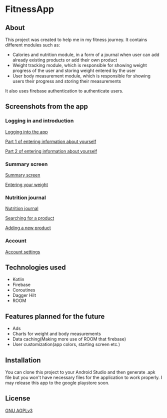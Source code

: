 # FitnessApp

## About

This project was created to help me in my fitness journey. It contains different modules such as:

- Calories and nutrition module, in a form of a journal when user can add already existing products or add their own product
- Weight tracking module, which is responsible for showing weight progress of the user and storing weight entered by the user
- User body measurement module, which is responsible for showing users their progress and storing their measurements

It also uses firebase authentication to authenticate users.

## Screenshots from the app

### Logging in and introduction
[Logging into the app](https://github.com/Bodzio6978/FitnessApp/blob/main/images/login.png)

[Part 1 of entering information about yourself](https://github.com/Bodzio6978/FitnessApp/blob/main/images/enter1.png)

[Part 2 of entering information about yourself](https://github.com/Bodzio6978/FitnessApp/blob/main/images/enter2.png)

### Summary screen

[Summary screen](https://github.com/Bodzio6978/FitnessApp/blob/main/images/summary.png)

[Entering your weight](https://github.com/Bodzio6978/FitnessApp/blob/main/images/weight.png)

### Nutrition journal

[Nutrition journal](https://github.com/Bodzio6978/FitnessApp/blob/main/images/journal.png)

[Searching for a product](https://github.com/Bodzio6978/FitnessApp/blob/main/images/search.png)

[Adding a new product](https://github.com/Bodzio6978/FitnessApp/blob/main/images/add.png)

### Account

[Account settings](https://github.com/Bodzio6978/FitnessApp/blob/main/images/account.png)

## Technologies used

- Kotlin
- Firebase
- Coroutines
- Dagger Hilt
- ROOM

## Features planned for the future

- Ads
- Charts for weight and body measurements
- Data caching(Making more use of ROOM that firebase)
- User customization(app colors, starting screen etc.)

## Installation

You can clone this project to your Android Studio and then generate .apk file but you won't have necessary files for the application to work properly. I may release this app to the google playstore soon.

## License
[GNU AGPLv3](https://choosealicense.com/licenses/agpl-3.0/)
